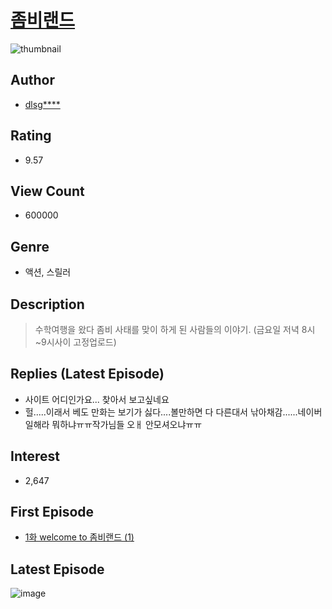 # [좀비랜드](https://comic.naver.com/bestChallenge/list?titleId=761818)
![thumbnail](https://image-comic.pstatic.net/user_contents_data/challenge_comic/2020/12/20/246086/thumbnail_202x16448229edb_2345_4a1d_9348_15b22371d027_00001601.JPEG)

## Author
- [dlsg****](https://comic.naver.com/artistTitle?id=246086)

## Rating
- 9.57

## View Count
- 600000

## Genre
- 액션, 스릴러

## Description
> 수학여행을 왔다 좀비 사태를 맞이 하게 된 사람들의 이야기. (금요일 저녁 8시~9시사이 고정업로드)

## Replies (Latest Episode)
- 사이트 어디인가요... 찾아서 보고싶네요
- 헐.....이래서 베도 만화는 보기가 싫다....볼만하면 다 다른대서 낚아채감......네이버 일해라 뭐하냐ㅠㅠ작가님들 오ㅐ 안모셔오냐ㅠㅠ

## Interest
- 2,647

## First Episode
- [1화 welcome to 좀비랜드 (1)](https://comic.naver.com/bestChallenge/detail?titleId=761818&no=1)

## Latest Episode
![image](https://image-comic.pstatic.net/user_contents_data/challenge_comic/2023/03/07/246086/upload_3545002725734561074.jpeg)
